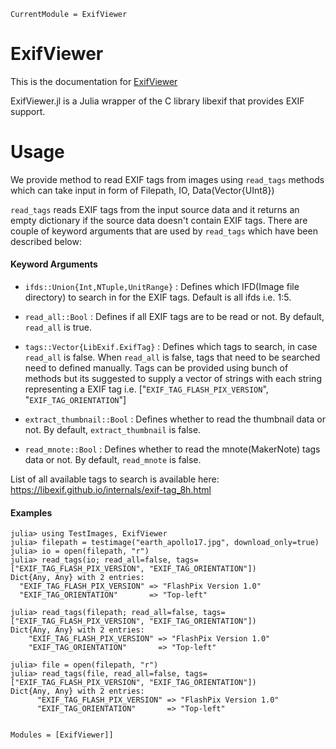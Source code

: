 ```@meta
CurrentModule = ExifViewer
```

# ExifViewer

This is the documentation for [ExifViewer](https://github.com/ashwani-rathee/ExifViewer.jl)

ExifViewer.jl is a Julia wrapper of the C library libexif that provides EXIF support. 

# Usage

We provide method to read EXIF tags from images using `read_tags` methods which can
take input in form of Filepath, IO, Data(Vector{UInt8})

`read_tags` reads EXIF tags from the input source data and it returns an empty 
dictionary if the source data doesn't contain EXIF tags.
There are couple of keyword arguments that are used by `read_tags` which have been
described below:

#### Keyword Arguments
- `ifds::Union{Int,NTuple,UnitRange}` : Defines which IFD(Image file directory) to search in for the EXIF tags. Default is all ifds i.e. 1:5.
- `read_all::Bool` : Defines if all EXIF tags are to be read or not. By default, `read_all` is true.
- `tags::Vector{LibExif.ExifTag}` : Defines which tags to search, in case `read_all` is false. When `read_all` is false, tags that need to be searched need to defined manually. Tags can be provided using bunch of methods but its suggested to supply a vector of strings with each string representing a EXIF tag i.e. ["`EXIF_TAG_FLASH_PIX_VERSION`", "`EXIF_TAG_ORIENTATION`"] 

- `extract_thumbnail::Bool` : Defines whether to read the thumbnail data or not. By default, `extract_thumbnail` is false.
- `read_mnote::Bool` : Defines whether to read the mnote(MakerNote) tags data or not. By default, `read_mnote` is false.

List of all available tags to search is available here: https://libexif.github.io/internals/exif-tag_8h.html

#### Examples
```jldoctest
julia> using TestImages, ExifViewer
julia> filepath = testimage("earth_apollo17.jpg", download_only=true)
julia> io = open(filepath, "r")
julia> read_tags(io; read_all=false, tags=["EXIF_TAG_FLASH_PIX_VERSION", "EXIF_TAG_ORIENTATION"])
Dict{Any, Any} with 2 entries:
  "EXIF_TAG_FLASH_PIX_VERSION" => "FlashPix Version 1.0"
  "EXIF_TAG_ORIENTATION"       => "Top-left"

julia> read_tags(filepath; read_all=false, tags=["EXIF_TAG_FLASH_PIX_VERSION", "EXIF_TAG_ORIENTATION"])
Dict{Any, Any} with 2 entries:
    "EXIF_TAG_FLASH_PIX_VERSION" => "FlashPix Version 1.0"
    "EXIF_TAG_ORIENTATION"       => "Top-left"

julia> file = open(filepath, "r")
julia> read_tags(file, read_all=false, tags=["EXIF_TAG_FLASH_PIX_VERSION", "EXIF_TAG_ORIENTATION"])
Dict{Any, Any} with 2 entries:
      "EXIF_TAG_FLASH_PIX_VERSION" => "FlashPix Version 1.0"
      "EXIF_TAG_ORIENTATION"       => "Top-left"
    
```

```@autodocs
Modules = [ExifViewer]]
```